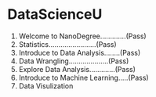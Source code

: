 # DataScienceU


1. Welcome to NanoDegree.............(Pass)
2. Statistics........................(Pass)
3. Introduce to Data Analysis........(Pass)
4. Data Wrangling....................(Pass)
5. Explore Data Analysis.............(Pass)
6. Introduce to Machine Learning.....(Pass)
7. Data Visulization